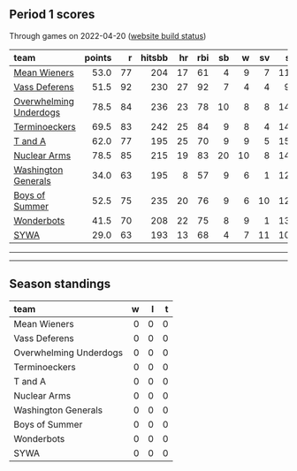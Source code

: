 

## Period 1 scores

Through games on 2022-04-20 ([website build status](https://github.com/brian-bot/pl-site/actions))


|team                                              | points|  r| hitsbb| hr| rbi| sb|  w| sv|  so|   era|  whip|
|:-------------------------------------------------|------:|--:|------:|--:|---:|--:|--:|--:|---:|-----:|-----:|
|[Mean Wieners](./meanwieners)                     |   53.0| 77|    204| 17|  61|  4|  9|  7| 118| 1.138| 0.910|
|[Vass Deferens](./vassdeferens)                   |   51.5| 92|    230| 27|  92|  7|  4|  4|  97| 4.311| 1.328|
|[Overwhelming Underdogs](./overwhelmingunderdogs) |   78.5| 84|    236| 23|  78| 10|  8|  8| 144| 2.973| 1.027|
|[Terminoeckers](./terminoeckers)                  |   69.5| 83|    242| 25|  84|  9|  8|  4| 144| 3.456| 1.168|
|[T and A](./tanda)                                |   62.0| 77|    195| 25|  70|  9|  9|  5| 153| 3.947| 1.155|
|[Nuclear Arms](./nucleararms)                     |   78.5| 85|    215| 19|  83| 20| 10|  8| 147| 3.251| 1.147|
|[Washington Generals](./washingtongenerals)       |   34.0| 63|    195|  8|  57|  9|  6|  1| 127| 3.235| 1.168|
|[Boys of Summer](./boysofsummer)                  |   52.5| 75|    235| 20|  76|  9|  6| 10| 127| 4.314| 1.253|
|[Wonderbots](./wonderbots)                        |   41.5| 70|    208| 22|  75|  8|  9|  1| 135| 4.320| 1.407|
|[SYWA](./sywa)                                    |   29.0| 63|    193| 13|  68|  4|  7| 11| 103| 4.895| 1.316|

* * *
* * *

## Season standings


|team                   |  w|  l|  t|
|:----------------------|--:|--:|--:|
|Mean Wieners           |  0|  0|  0|
|Vass Deferens          |  0|  0|  0|
|Overwhelming Underdogs |  0|  0|  0|
|Terminoeckers          |  0|  0|  0|
|T and A                |  0|  0|  0|
|Nuclear Arms           |  0|  0|  0|
|Washington Generals    |  0|  0|  0|
|Boys of Summer         |  0|  0|  0|
|Wonderbots             |  0|  0|  0|
|SYWA                   |  0|  0|  0|


